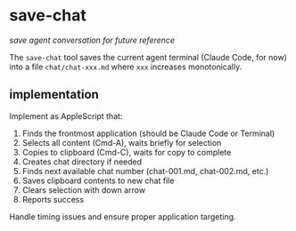 # save-chat
*save agent conversation for future reference*

The `save-chat` tool saves the current agent terminal (Claude Code, for now) into a file `chat/chat-xxx.md` where `xxx` increases monotonically.

## implementation

Implement as AppleScript that:
1. Finds the frontmost application (should be Claude Code or Terminal)
2. Selects all content (Cmd-A), waits briefly for selection
3. Copies to clipboard (Cmd-C), waits for copy to complete
4. Creates chat directory if needed
5. Finds next available chat number (chat-001.md, chat-002.md, etc.)
6. Saves clipboard contents to new chat file
7. Clears selection with down arrow
8. Reports success

Handle timing issues and ensure proper application targeting.
